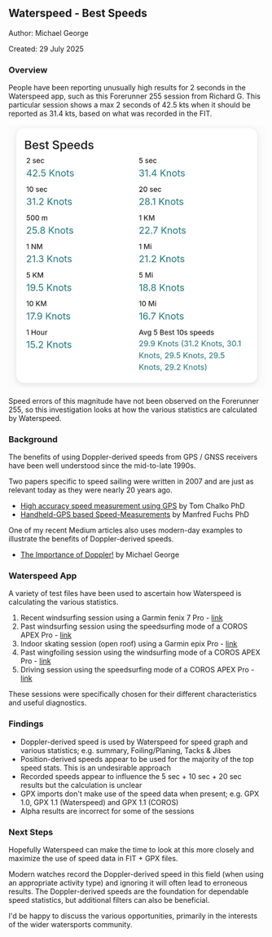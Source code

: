 ## Waterspeed - Best Speeds

Author: Michael George

Created: 29 July 2025



### Overview

People have been reporting unusually high results for 2 seconds in the Waterspeed app, such as this Forerunner 255 session from Richard G. This particular session shows a max 2 seconds of 42.5 kts when it should be reported as 31.4 kts, based on what was recorded in the FIT.

![richard-g.jpg](img/richard-g.jpg)

Speed errors of this magnitude have not been observed on the Forerunner 255, so this investigation looks at how the various statistics are calculated by Waterspeed.



### Background

The benefits of using Doppler-derived speeds from GPS / GNSS receivers have been well understood since the mid-to-late 1990s.

Two papers specific to speed sailing were written in 2007 and are just as relevant today as they were nearly 20 years ago.

- [High accuracy speed measurement using GPS](https://studylib.net/doc/18795194/high-accuracy-speed-measurement-using-gps) by Tom Chalko PhD
- [Handheld-GPS based Speed-Measurements](https://web.archive.org/web/20120531035620/http://www.gps-results.com/GPS_Speed.pdf) by Manfred Fuchs PhD

One of my recent Medium articles also uses modern-day examples to illustrate the benefits of Doppler-derived speeds.

- [The Importance of Doppler!](https://medium.com/@mikeg888/the-importance-of-doppler-b886b14bb65d) by Michael George



### Waterspeed App

A variety of test files have been used to ascertain how Waterspeed is calculating the various statistics.

1. Recent windsurfing session using a Garmin fenix 7 Pro - [link](session-1/README.md)
2. Past windsurfing session using the speedsurfing mode of a COROS APEX Pro - [link](session-2/README.md)
3. Indoor skating session (open roof) using a Garmin epix Pro - [link](session-3/README.md)
4. Past wingfoiling session using the windsurfing mode of a COROS APEX Pro - [link](session-4/README.md)
5. Driving session using the speedsurfing mode of a COROS APEX Pro - [link](session-5/README.md)

These sessions were specifically chosen for their different characteristics and useful diagnostics.



### Findings

- Doppler-derived speed is used by Waterspeed for speed graph and various statistics; e.g. summary, Foiling/Planing, Tacks & Jibes
- Position-derived speeds appear to be used for the majority of the top speed stats. This is an undesirable approach
- Recorded speeds appear to influence the 5 sec + 10 sec + 20 sec results but the calculation is unclear
- GPX imports don't make use of the speed data when present; e.g. GPX 1.0, GPX 1.1 (Waterspeed) and GPX 1.1 (COROS)
- Alpha results are incorrect for some of the sessions



### Next Steps

Hopefully Waterspeed can make the time to look at this more closely and maximize the use of speed data in FIT + GPX files.

Modern watches record the Doppler-derived speed in this field (when using an appropriate activity type) and ignoring it will often lead to erroneous results. The Doppler-derived speeds are the foundation for dependable speed statistics, but additional filters can also be beneficial.

I'd be happy to discuss the various opportunities, primarily in the interests of the wider watersports community.
